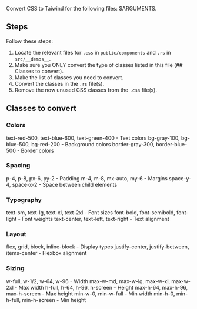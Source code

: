 Convert CSS to Taiwind for the following files: $ARGUMENTS.


## Steps 

Follow these steps:
1. Locate the relevant files for `.css` in `public/components` and `.rs` in `src/__demos__`.
2. Make sure you ONLY convert the type of classes listed in this file (## Classes to convert).
3. Make the list of classes you need to convert.
4. Convert the classes in the `.rs` file(s).
5. Remove the now unused CSS classes from the `.css` file(s).


## Classes to convert

### Colors

text-red-500, text-blue-600, text-green-400 - Text colors
bg-gray-100, bg-blue-500, bg-red-200 - Background colors
border-gray-300, border-blue-500 - Border colors

### Spacing

p-4, p-8, px-6, py-2 - Padding
m-4, m-8, mx-auto, my-6 - Margins
space-y-4, space-x-2 - Space between child elements

### Typography

text-sm, text-lg, text-xl, text-2xl - Font sizes
font-bold, font-semibold, font-light - Font weights
text-center, text-left, text-right - Text alignment

### Layout

flex, grid, block, inline-block - Display types
justify-center, justify-between, items-center - Flexbox alignment

### Sizing

w-full, w-1/2, w-64, w-96 - Width
max-w-md, max-w-lg, max-w-xl, max-w-2xl - Max width
h-full, h-64, h-96, h-screen - Height
max-h-64, max-h-96, max-h-screen - Max height
min-w-0, min-w-full - Min width
min-h-0, min-h-full, min-h-screen - Min height

